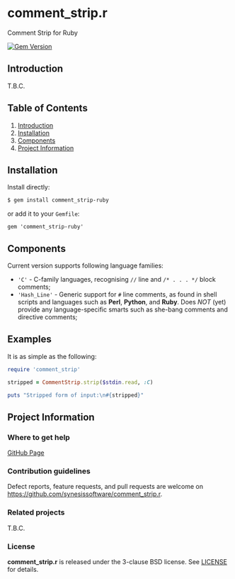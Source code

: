 # comment_strip.r
Comment Strip for Ruby

[![Gem Version](https://badge.fury.io/rb/comment_strip-ruby.svg)](https://badge.fury.io/rb/comment_strip-ruby)

## Introduction

T.B.C.

## Table of Contents

1. [Introduction](#introduction)
2. [Installation](#installation)
3. [Components](#components)
4. [Project Information](#project-information)

## Installation

Install directly:

```bash
$ gem install comment_strip-ruby
```

or add it to your `Gemfile`:

```plaintext
gem 'comment_strip-ruby'
```

## Components

Current version supports following language families:

* `'C'` - C-family languages, recognising `//` line and `/* . . . */` block comments;
* `'Hash_Line'` - Generic support for `#` line comments, as found in shell scripts and languages such as **Perl**, **Python**, and **Ruby**. Does _NOT_ (yet) provide any language-specific smarts such as she-bang comments and directive comments;
## Examples

It is as simple as the following:

```Ruby
require 'comment_strip'

stripped = CommentStrip.strip($stdin.read, :C)

puts "Stripped form of input:\n#{stripped}"
```


## Project Information

### Where to get help

[GitHub Page](https://github.com/synesissoftware/comment_strip.r "GitHub Page")

### Contribution guidelines

Defect reports, feature requests, and pull requests are welcome on https://github.com/synesissoftware/comment_strip.r.

### Related projects

T.B.C.

### License

**comment_strip.r** is released under the 3-clause BSD license. See [LICENSE](./LICENSE) for details.

